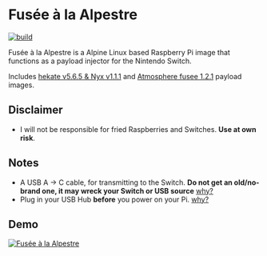# Fusée à la Alpestre
[![build](https://github.com/kleo/fusee-alpestre/actions/workflows/build.yml/badge.svg)](https://github.com/kleo/fusee-alpestre/actions/workflows/build.yml)

Fusée à la Alpestre is a Alpine Linux based Raspberry Pi image that functions as a payload injector for the Nintendo Switch.

Includes [hekate v5.6.5 & Nyx v1.1.1](https://github.com/CTCaer/hekate/releases/tag/v5.6.5) and [Atmosphere fusee 1.2.1](https://github.com/Atmosphere-NX/Atmosphere/releases/tag/1.2.1) payload images.

## Disclaimer

 * I will not be responsible for fried Raspberries and Switches. **Use at own risk**.

## Notes

 * A USB A -> C cable, for transmitting to the Switch. **Do not get an old/no-brand one, it may wreck your Switch or USB source** [why?](https://pastebin.com/80QXsefE)
 * Plug in your USB Hub **before** you power on your Pi. [why?](https://www.raspberrypi.org/forums/viewtopic.php?t=23205#p217196)

## Demo

[![Fusée à la Alpestre](https://img.youtube.com/vi/CdMKe9dGHEk/hqdefault.jpg)](https://youtu.be/CdMKe9dGHEk)
